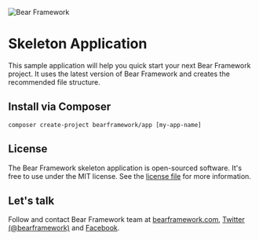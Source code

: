 ![Bear Framework](http://bearframework.github.io/bearframework-logo-for-github.png)

# Skeleton Application

This sample application will help you quick start your next Bear Framework project. It uses the latest version of Bear Framework and creates the recommended file structure.

## Install via Composer

```
composer create-project bearframework/app [my-app-name]
```

## License
The Bear Framework skeleton application is open-sourced software. It's free to use under the MIT license. See the [license file](https://github.com/bearframework/app/blob/master/LICENSE) for more information.

## Let's talk
Follow and contact Bear Framework team at [bearframework.com](http://bearframework.com), [Twitter (@bearframework)](https://twitter.com/bearframework) and [Facebook](https://www.facebook.com/bearframework/).

